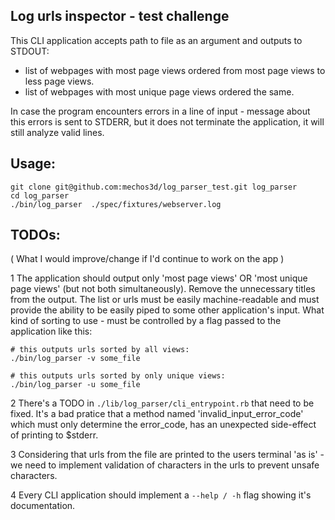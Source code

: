 ## Log urls inspector - test challenge

This CLI application accepts path to file as an argument and outputs to STDOUT:
- list of webpages with most page views ordered from most page views to less page views.      
- list of webpages with most unique page views ordered the same.       

In case the program encounters errors in a line of input - message about this errors is sent to STDERR, but
it does not terminate the application, it will still analyze valid lines.

## Usage: 
```
git clone git@github.com:mechos3d/log_parser_test.git log_parser
cd log_parser
./bin/log_parser  ./spec/fixtures/webserver.log
```

## TODOs:
( What I would improve/change if I'd continue to work on the app )

1 The application should output only 'most page views' OR 'most unique page views' (but not both simultaneously). 
  Remove the unnecessary titles from the output. 
  The list or urls must be easily machine-readable and must provide the ability to be easily piped to some other application's input.
  What kind of sorting to use - must be controlled by a flag passed to the application like this: 
  ```
  # this outputs urls sorted by all views:
  ./bin/log_parser -v some_file

  # this outputs urls sorted by only unique views:
  ./bin/log_parser -u some_file
  ```

2 There's a TODO in `./lib/log_parser/cli_entrypoint.rb` that need to be fixed. 
  It's a bad pratice that a method named 'invalid_input_error_code' which must only determine the error_code, 
  has an unexpected side-effect of printing to $stderr.

3 Considering that urls from the file are printed to the users terminal 'as is' - we need to implement validation of
  characters in the urls to prevent unsafe characters. 

4 Every CLI application should implement a `--help / -h` flag showing it's documentation.


